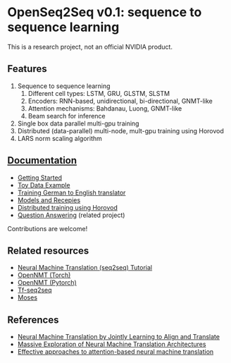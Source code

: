 # OpenSeq2Seq v0.1: sequence to sequence learning
This is a research project, not an official NVIDIA product.

## Features
1. Sequence to sequence learning
   1. Different cell types: LSTM, GRU, GLSTM, SLSTM
   2. Encoders: RNN-based, unidirectional, bi-directional, GNMT-like
   3. Attention mechanisms: Bahdanau, Luong, GNMT-like
   4. Beam search for inference
2. Single box data parallel multi-gpu training
3. Distributed (data-parallel) multi-node, mult-gpu training using Horovod
4. LARS norm scaling algorithm


## [Documentation](https://github.com/NVIDIA/OpenSeq2Seq/wiki)

* [Getting Started](https://github.com/NVIDIA/OpenSeq2Seq/wiki/Getting-started)
* [Toy Data Example](https://github.com/NVIDIA/OpenSeq2Seq/wiki/Toy-data-example)
* [Training German to English translator](https://github.com/NVIDIA/OpenSeq2Seq/wiki/Training-German-to-English-translator)
* [Models and Recepies](https://github.com/NVIDIA/OpenSeq2Seq/wiki/Models-and-Recepies)
* [Distributed training using Horovod](https://github.com/NVIDIA/OpenSeq2Seq/wiki/Distributed-training)
* [Question Answering](https://github.com/NVIDIA/OpenSeq2Seq/blob/master/QuestionAnswering/README.md) (related project)

Contributions are welcome!

## Related resources
* [Neural Machine Translation (seq2seq) Tutorial](https://github.com/tensorflow/nmt)
* [OpenNMT (Torch)](http://opennmt.net/)
* [OpenNMT (Pytorch)](https://github.com/OpenNMT/OpenNMT-py)
* [Tf-seq2seq](https://github.com/google/seq2seq)
* [Moses](http://www.statmt.org/moses/)

## References
* [Neural Machine Translation by Jointly Learning to Align and Translate](https://arxiv.org/abs/1409.0473)
* [Massive Exploration of Neural Machine Translation Architectures](https://arxiv.org/abs/1703.03906)
* [Effective approaches to attention-based neural machine translation](https://arxiv.org/abs/1508.04025)
